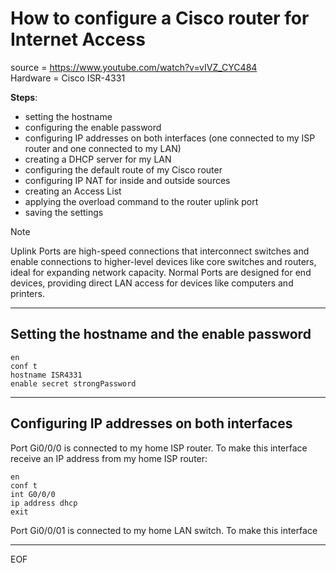 # How to configure a Cisco router for Internet Access

source = https://www.youtube.com/watch?v=vIVZ_CYC484  
Hardware = Cisco ISR-4331  

**Steps**:
- setting the hostname
- configuring the enable password
- configuring IP addresses on both interfaces (one connected to my ISP router and one connected to my LAN)
- creating a DHCP server for my LAN
- configuring the default route of my Cisco router
- configuring IP NAT for inside and outside sources
- creating an Access List
- applying the overload command to the router uplink port
- saving the settings

>[!note]
>Uplink Ports are high-speed connections that interconnect switches and enable connections to higher-level devices like core switches and routers, ideal for expanding network capacity. Normal Ports are designed for end devices, providing direct LAN access for devices like computers and printers.

---

## Setting the hostname and the enable password

```
en
conf t
hostname ISR4331
enable secret strongPassword
```

---

## Configuring IP addresses on both interfaces

Port Gi0/0/0 is connected to my home ISP router. To make this interface receive an IP address from my home ISP router:
```
en
conf t
int G0/0/0
ip address dhcp
exit
```

Port Gi0/0/01 is connected to my home LAN switch. To make this interface 



---
EOF

